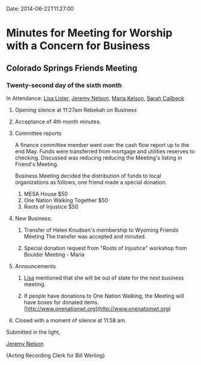Date: 2014-06-22T11:27:00

[JeremyNelson]: /Friends/JeremyNelson
[LisaLister]: /Friends/LisaLister
[MariaKelson]: /Friends/MariaMelendez
[SarahCallbeck]: /Friends/SarahCallbeck

# Minutes for Meeting for Worship with a Concern for Business
## Colorado Springs Friends Meeting

### Twenty-second day of the sixth month

In Attendance: [Lisa Lister][LisaLister],  [Jeremy Nelson][JeremyNelson], 
[Maria Kelson][MariaKelson], [Sarah Callbeck][SarahCallbeck]

1.  Opening silence at 11:27am 
    Rebekah on Business

1.  Acceptance of 4th month minutes.

1.  Committee reports

    A finance committee member went over the cash flow report up to the end May. Funds were 
    transferred from mortgage and utilities reserves to checking. Discussed was
    reducing reducing the Meeting's listing in Friend's Meeting.

    Business Meeting decided the distribution of funds to local organizations as
    follows, one friend made a special donation.

    1.  MESA House $50
    1.  One Nation Walking Together $50
    1.  Roots of Injustice $50
     

1.  New Business:

    1.  Transfer of Helen Knudsen's membership to Wyoming Friends Meeting
        The transfer was accepted and minuted.

    1.  Special donation request from "Roots of Injustice" workshop from 
        Boulder Meeting - Maria 

1.  Announcements

    1.  [Lisa][LisaLister] mentioned that she will be out of state for the 
        next business meeting.

    1.  If people have donations to One Nation Walking, the Meeting will have 
        boxes for donated items.  
        [http://www.onenationwt.org](http://www.onenationwt.org) 

1.  Closed with a moment of silence at 11:58 am.   

Submitted in the light,

[Jeremy Nelson][JeremyNelson]


(Acting Recording Clerk for Bill Werling)
